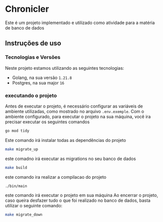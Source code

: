 # Chronicler
Este é um projeto implementado e utilizado como atividade para a matéria de banco de dados
## Instruções de uso
### Tecnologias e Versões
Neste projeto estamos utilizando as seguintes tecnologias:
-  Golang, na sua versão `1.21.8`
-  Postgres, na sua major `16`
### executando o projeto
Antes de executar o projeto, é necessário configurar as variáveis de ambiente utilizadas, como mostrado no arquivo `.env.exemple`.
Com o ambiente configurado, para executar o projeto na sua máquina, você ira precisar executar os seguintes comandos
```sh
go mod tidy
```
Este comando irá instalar todas as dependências do projeto
```sh
make migrate_up
```
este comadno irá executar as migrations no seu banco de dados
```sh
make build
```
este comando ira realizar a compilacao do projeto
```sh
./bin/main
```
este comando irá executar o projeto em sua máquina
Ao encerrar o projeto, caso queira desfazer tudo o que foi realizado no banco de dados, basta utilizar o seguinte comando:
```sh
make migrate_down
```
